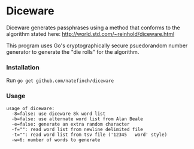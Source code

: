 # Diceware

Diceware generates passphrases using a method that conforms to the algorithm
stated here: http://world.std.com/~reinhold/diceware.html

This program uses Go's cryptographically secure psuedorandom number generator to
generate the "die rolls" for the algorithm.

### Installation

Run `go get github.com/natefinch/diceware`

### Usage

	usage of diceware:
	  -8=false: use diceware 8k word list
	  -b=false: use alternate word list from Alan Beale
	  -e=false: generate an extra random character
	  -f="": read word list from newline delimited file
	  -t="": read word list from tsv file ('12345	word' style)
	  -w=6: number of words to generate
